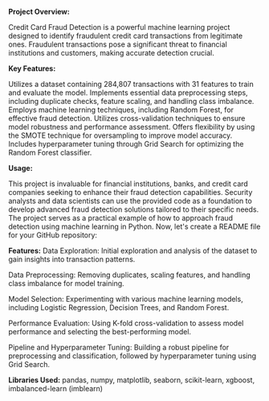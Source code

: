 **Project Overview:**

Credit Card Fraud Detection is a powerful machine learning project designed to identify fraudulent credit card transactions from legitimate ones. Fraudulent transactions pose a significant threat to financial institutions and customers, making accurate detection crucial.

**Key Features:**

Utilizes a dataset containing 284,807 transactions with 31 features to train and evaluate the model.
Implements essential data preprocessing steps, including duplicate checks, feature scaling, and handling class imbalance.
Employs machine learning techniques, including Random Forest, for effective fraud detection.
Utilizes cross-validation techniques to ensure model robustness and performance assessment.
Offers flexibility by using the SMOTE technique for oversampling to improve model accuracy.
Includes hyperparameter tuning through Grid Search for optimizing the Random Forest classifier.

**Usage:**

This project is invaluable for financial institutions, banks, and credit card companies seeking to enhance their fraud detection capabilities.
Security analysts and data scientists can use the provided code as a foundation to develop advanced fraud detection solutions tailored to their specific needs.
The project serves as a practical example of how to approach fraud detection using machine learning in Python.
Now, let's create a README file for your GitHub repository:

**Features:**
Data Exploration: Initial exploration and analysis of the dataset to gain insights into transaction patterns.

Data Preprocessing: Removing duplicates, scaling features, and handling class imbalance for model training.

Model Selection: Experimenting with various machine learning models, including Logistic Regression, Decision Trees, and Random Forest.

Performance Evaluation: Using K-fold cross-validation to assess model performance and selecting the best-performing model.

Pipeline and Hyperparameter Tuning: Building a robust pipeline for preprocessing and classification, followed by hyperparameter tuning using Grid Search.

**Libraries Used:**
pandas,
numpy,
matplotlib,
seaborn,
scikit-learn,
xgboost,
imbalanced-learn (imblearn)
